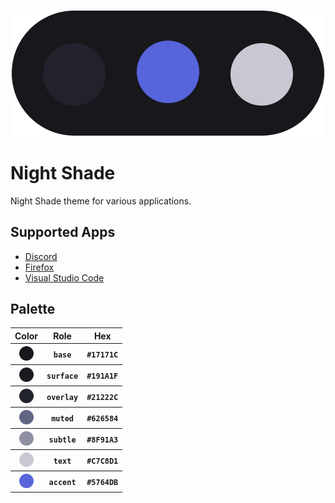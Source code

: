 <h3 align="center"><img src="img/palette.png"></h3>

# Night Shade
Night Shade theme for various applications.

## Supported Apps
- [Discord](https://github.com/liferuin/night-shade-discord)
- [Firefox](https://github.com/liferuin/night-shade-firefox)
- [Visual Studio Code](https://github.com/liferuin/night-shade-vscode)

## Palette
<table>
    <tr>
        <th>Color</th>
        <th>Role</th>
        <th>Hex</th>
    </tr>
    <tr>
        <th><img src="img/palette/base.png" height="23px" width="23px"></th>
        <th><code>base</code></th>
        <th><code>#17171C</code></th>
    </tr>
    <tr>
        <th><img src="img/palette/surface.png" height="23px" width="23px"></th>
        <th><code>surface</code></th>
        <th><code>#191A1F</code></th>
    </tr>
    <tr>
        <th><img src="img/palette/overlay.png" height="23px" width="23px"></th>
        <th><code>overlay</code></th>
        <th><code>#21222C</code></th>
    </tr>
    <tr>
        <th><img src="img/palette/muted.png" height="23px" width="23px"></th>
        <th><code>muted</code></th>
        <th><code>#626584</code></th>
    </tr>
    <tr>
        <th><img src="img/palette/subtle.png" height="23px" width="23px"></th>
        <th><code>subtle</code></th>
        <th><code>#8F91A3</code></th>
    </tr>
    <tr>
        <th><img src="img/palette/text.png" height="23px" width="23px"></th>
        <th><code>text</code></th>
        <th><code>#C7C8D1</code></th>
    </tr>
    <tr>
        <th><img src="img/palette/accent.png" height="23px" width="23px"></th>
        <th><code>accent</code></th>
        <th><code>#5764DB</code></th>
    </tr>
</table>
